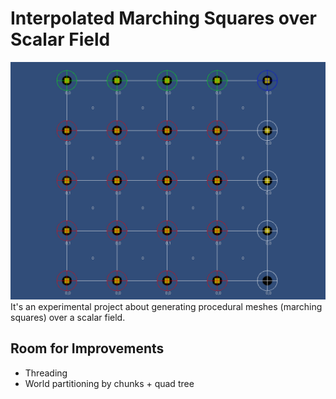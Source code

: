 # Interpolated Marching Squares over Scalar Field
![Preview](preview.gif)  
It's an experimental project about generating procedural meshes (marching squares) over a scalar field.

## Room for Improvements
- Threading
- World partitioning by chunks + quad tree
